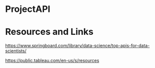 # ProjectAPI

# Resources and Links

https://www.springboard.com/library/data-science/top-apis-for-data-scientists/

https://public.tableau.com/en-us/s/resources
